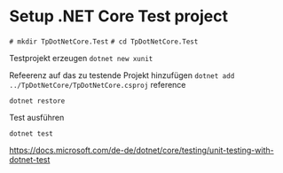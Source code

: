 # Setup .NET Core Test project

`# mkdir TpDotNetCore.Test`
`# cd TpDotNetCore.Test`

Testprojekt erzeugen
`dotnet new xunit`

Refeerenz auf das zu testende Projekt hinzufügen
`dotnet add ../TpDotNetCore/TpDotNetCore.csproj` reference

`dotnet restore`

Test ausführen

`dotnet test`


https://docs.microsoft.com/de-de/dotnet/core/testing/unit-testing-with-dotnet-test
